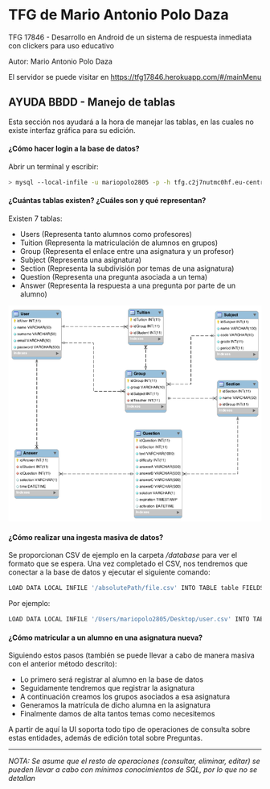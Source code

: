 # TFG de Mario Antonio Polo Daza
TFG 17846 - Desarrollo en Android de un sistema de respuesta inmediata con clickers para uso educativo

Autor: Mario Antonio Polo Daza

El servidor se puede visitar en https://tfg17846.herokuapp.com/#/mainMenu

## AYUDA BBDD - Manejo de tablas
Esta sección nos ayudará a la hora de manejar las tablas, en las cuales no existe interfaz gráfica para su edición.

#### ¿Cómo hacer login a la base de datos?
Abrir un terminal y escribir:
```sh
> mysql --local-infile -u mariopolo2805 -p -h tfg.c2j7nutmc0hf.eu-central-1.rds.amazonaws.com tfg
```

#### ¿Cuántas tablas existen? ¿Cuáles son y qué representan?
Existen 7 tablas:
 - Users (Representa tanto alumnos como profesores)
 - Tuition (Representa la matriculación de alumnos en grupos)
 - Group (Representa el enlace entre una asignatura y un profesor)
 - Subject (Representa una asignatura)
 - Section (Representa la subdivisión por temas de una asignatura)
 - Question (Representa una pregunta asociada a un tema)
 - Answer (Representa la respuesta a una pregunta por parte de un alumno)

![Diagrama ER](/tfg17846.png)

#### ¿Cómo realizar una ingesta masiva de datos?
Se proporcionan CSV de ejemplo en la carpeta */database* para ver el formato que se espera. Una vez completado el CSV, nos tendremos que conectar a la base de datos y ejecutar el siguiente comando:

```sh
LOAD DATA LOCAL INFILE '/absolutePath/file.csv' INTO TABLE table FIELDS TERMINATED BY ',' ENCLOSED BY '"' LINES TERMINATED BY '\n' IGNORE 1 ROWS;
```

Por ejemplo:

```sh
LOAD DATA LOCAL INFILE '/Users/mariopolo2805/Desktop/user.csv' INTO TABLE User FIELDS TERMINATED BY ',' ENCLOSED BY '"' LINES TERMINATED BY '\n' IGNORE 1 ROWS;
```

#### ¿Cómo matricular a un alumno en una asignatura nueva?
Siguiendo estos pasos (también se puede llevar a cabo de manera masiva con el anterior método descrito):
 - Lo primero será registrar al alumno en la base de datos
 - Seguidamente tendremos que registrar la asignatura
 - A continuación creamos los grupos asociados a esa asignatura
 - Generamos la matrícula de dicho alumna en la asignatura
 - Finalmente damos de alta tantos temas como necesitemos

A partir de aquí la UI soporta todo tipo de operaciones de consulta sobre estas entidades, además de edición total sobre Preguntas.

-------------------------------------------

*NOTA: Se asume que el resto de operaciones (consultar, eliminar, editar) se pueden llevar a cabo con mínimos conocimientos de SQL, por lo que no se detallan*